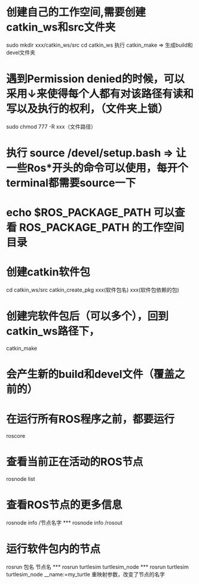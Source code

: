 # 创建自己的工作空间,需要创建catkin_ws和src文件夹
sudo mkdir xxx/catkin_ws/src 
cd catkin_ws
执行 catkin_make => 生成build和devel文件夹 

# 遇到Permission denied的时候，可以采用↓来使得每个人都有对该路径有读和写以及执行的权利，（文件夹上锁）
sudo chmod 777 -R xxx（文件路径）

# 执行 source /devel/setup.bash => 让一些Ros*开头的命令可以使用，每开个terminal都需要source一下

# echo $ROS_PACKAGE_PATH 可以查看 ROS_PACKAGE_PATH 的工作空间目录

# 创建catkin软件包
cd catkin_ws/src
catkin_create_pkg xxx(软件包名) xxx(软件包依赖的包)

# 创建完软件包后（可以多个），回到catkin_ws路径下，
catkin_make 
# 会产生新的build和devel文件（覆盖之前的）

# 在运行所有ROS程序之前，都要运行
roscore

# 查看当前正在活动的ROS节点
rosnode list

# 查看ROS节点的更多信息
rosnode info /节点名字      *** rosnode info /rosout

# 运行软件包内的节点
rosrun 包名 节点名     ***  rosrun turtlesim turtlesim_node 
***   rosrun turtlesim turtlesim_node __name:=my_turtle    重映射参数，改变了节点的名字